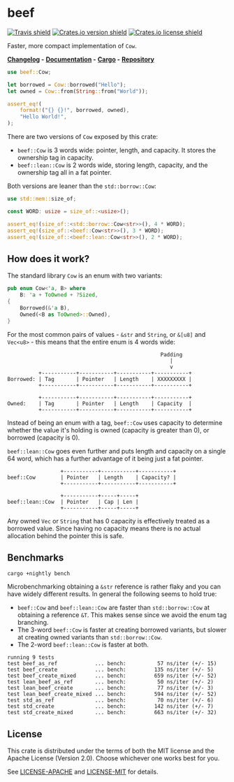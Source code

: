 # beef

[![Travis shield](https://travis-ci.org/maciejhirsz/beef.svg)](https://travis-ci.org/maciejhirsz/beef)
[![Crates.io version shield](https://img.shields.io/crates/v/beef.svg)](https://crates.io/crates/beef)
[![Crates.io license shield](https://img.shields.io/crates/l/beef.svg)](https://crates.io/crates/beef)

Faster, more compact implementation of `Cow`.

**[Changelog](https://github.com/maciejhirsz/beef/releases) -**
**[Documentation](https://docs.rs/beef/) -**
**[Cargo](https://crates.io/crates/beef) -**
**[Repository](https://github.com/maciejhirsz/beef)**

```rust
use beef::Cow;

let borrowed = Cow::borrowed("Hello");
let owned = Cow::from(String::from("World"));

assert_eq!(
    format!("{} {}!", borrowed, owned),
    "Hello World!",
);
```

There are two versions of `Cow` exposed by this crate:

+ `beef::Cow` is 3 words wide: pointer, length, and capacity. It stores the ownership tag in capacity.
+ `beef::lean::Cow` is 2 words wide, storing length, capacity, and the ownership tag all in a fat pointer.

Both versions are leaner than the `std::borrow::Cow`:

```rust
use std::mem::size_of;

const WORD: usize = size_of::<usize>();

assert_eq!(size_of::<std::borrow::Cow<str>>(), 4 * WORD);
assert_eq!(size_of::<beef::Cow<str>>(), 3 * WORD);
assert_eq!(size_of::<beef::lean::Cow<str>>(), 2 * WORD);
```

## How does it work?

The standard library `Cow` is an enum with two variants:

```rust
pub enum Cow<'a, B> where
    B: 'a + ToOwned + ?Sized,
{
    Borrowed(&'a B),
    Owned(<B as ToOwned>::Owned),
}
```

For the most common pairs of values - `&str` and `String`, or `&[u8]` and `Vec<u8>` - this
means that the entire enum is 4 words wide:

```text
                                                 Padding
                                                    |
                                                    v
          +-----------+-----------+-----------+-----------+
Borrowed: | Tag       | Pointer   | Length    | XXXXXXXXX |
          +-----------+-----------+-----------+-----------+

          +-----------+-----------+-----------+-----------+
Owned:    | Tag       | Pointer   | Length    | Capacity  |
          +-----------+-----------+-----------+-----------+
```

Instead of being an enum with a tag, `beef::Cow` uses capacity to determine whether the
value it's holding is owned (capacity is greater than 0), or borrowed (capacity is 0).

`beef::lean::Cow` goes even further and puts length and capacity on a single 64 word,
which has a further advantage of it being just a fat pointer.

```text
                 +-----------+-----------+-----------+
beef::Cow        | Pointer   | Length    | Capacity? |
                 +-----------+-----------+-----------+

                 +-----------+-----+-----+
beef::lean::Cow  | Pointer   | Cap | Len |
                 +-----------+-----+-----+
```

Any owned `Vec` or `String` that has 0 capacity is effectively treated as a borrowed
value. Since having no capacity means there is no actual allocation behind the pointer
this is safe.

## Benchmarks

```
cargo +nightly bench
```

Microbenchmarking obtaining a `&str` reference is rather flaky and you can have widely different results. In general the following seems to hold true:

+ `beef::Cow` and `beef::lean::Cow` are faster than `std::borrow::Cow` at obtaining a reference `&T`. This makes sense since we avoid the enum tag branching.
+ The 3-word `beef::Cow` is faster at creating borrowed variants, but slower at creating owned variants than `std::borrow::Cow`.
+ The 2-word `beef::lean::Cow` is faster at both.

```
running 9 tests
test beef_as_ref            ... bench:          57 ns/iter (+/- 15)
test beef_create            ... bench:         135 ns/iter (+/- 5)
test beef_create_mixed      ... bench:         659 ns/iter (+/- 52)
test lean_beef_as_ref       ... bench:          50 ns/iter (+/- 2)
test lean_beef_create       ... bench:          77 ns/iter (+/- 3)
test lean_beef_create_mixed ... bench:         594 ns/iter (+/- 52)
test std_as_ref             ... bench:          70 ns/iter (+/- 6)
test std_create             ... bench:         142 ns/iter (+/- 7)
test std_create_mixed       ... bench:         663 ns/iter (+/- 32)
```

## License

This crate is distributed under the terms of both the MIT license
and the Apache License (Version 2.0). Choose whichever one works best for you.

See [LICENSE-APACHE](LICENSE-APACHE) and [LICENSE-MIT](LICENSE-MIT) for details.
